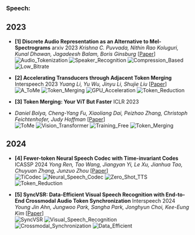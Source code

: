 ### Speech:

## 2023

- **[1] Discrete Audio Representation as an Alternative to Mel-Spectrograms**  arxiv 2023
  *Krishna C. Puvvada, Nithin Rao Koluguri, Kunal Dhawan, Jagadeesh Balam, Boris Ginsburg*
  [[Paper](https://arxiv.org/abs/2309.10922)]    
  ![Audio_Tokenization](https://img.shields.io/badge/Audio_Tokenization-blue)  ![Speaker_Recognition](https://img.shields.io/badge/Speaker_Recognition-green)  ![Compression_Based](https://img.shields.io/badge/Compression_Based-purple)  ![Low_Bitrate](https://img.shields.io/badge/Low_Bitrate-orange) 

- **[2] Accelerating Transducers through Adjacent Token Merging** Interspeech 2023
  *Yuang Li, Yu Wu, Jinyu Li, Shujie Liu*
  [[Paper](https://arxiv.org/abs/2306.16009)]   
  ![A_ToMe](https://img.shields.io/badge/A_ToMe-blue)  ![Token_Merging](https://img.shields.io/badge/Token_Merging-green)  ![GPU_Acceleration](https://img.shields.io/badge/GPU_Acceleration-orange)  ![Token_Reduction](https://img.shields.io/badge/Token_Reduction-purple) 

- **[3] Token Merging: Your ViT But Faster** ICLR 2023
- *Daniel Bolya, Cheng-Yang Fu, Xiaoliang Dai, Peizhao Zhang, Christoph Feichtenhofer, Judy Hoffman*
  [[Paper](https://arxiv.org/abs/2210.09461)]   
  ![ToMe](https://img.shields.io/badge/ToMe-blue)  ![Vision_Transformer](https://img.shields.io/badge/Vision_Transformer-green)  ![Training_Free](https://img.shields.io/badge/Training_Free-orange)  ![Token_Merging](https://img.shields.io/badge/Token_Merging-purple) 

## 2024

- **[4] Fewer-token Neural Speech Codec with Time-invariant Codes** ICASSP 2024
  *Yong Ren, Tao Wang, Jiangyan Yi, Le Xu, Jianhua Tao, Chuyuan Zhang, Junzuo Zhou*
  [[Paper](https://arxiv.org/abs/2310.00014)]     
  ![TiCodec](https://img.shields.io/badge/TiCodec-blue)  ![Neural_Speech_Codec](https://img.shields.io/badge/Neural_Speech_Codec-green)  ![Zero_Shot_TTS](https://img.shields.io/badge/Zero_Shot_TTS-orange)  ![Token_Reduction](https://img.shields.io/badge/Token_Reduction-purple) 

- **[5] SyncVSR: Data-Efficient Visual Speech Recognition with End-to-End Crossmodal Audio Token Synchronization** Interspeech 2024
  *Young Jin Ahn, Jungwoo Park, Sangha Park, Jonghyun Choi, Kee-Eung Kim*
  [[Paper](https://arxiv.org/abs/2406.12233)]   
  ![SyncVSR](https://img.shields.io/badge/SyncVSR-blue)  ![Visual_Speech_Recognition](https://img.shields.io/badge/Visual_Speech_Recognition-green)  ![Crossmodal_Synchronization](https://img.shields.io/badge/Crossmodal_Synchronization-orange)  ![Data_Efficient](https://img.shields.io/badge/Data_Efficient-purple)

